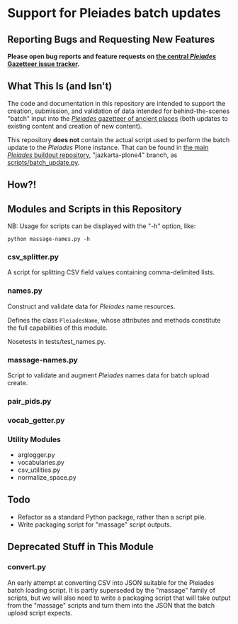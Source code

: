 # Support for Pleiades batch updates

## Reporting Bugs and Requesting New Features

**Please open bug reports and feature requests on [the central *Pleiades* Gazetteer issue tracker](https://github.com/isawnyu/pleiades-gazetteer/issues).**

## What This Is (and Isn't)

The code and documentation in this repository are intended to support the creation, submission, and validation of data intended for behind-the-scenes "batch" input into the [*Pleiades* gazetteer of ancient places](https://pleiades.stoa.org) (both updates to existing content and creation of new content). 

This repository **does not** contain the actual script used to perform the batch update to the *Pleiades* Plone instance. That can be found in [the main *Pleiades* buildout repository](https://github.com/isawnyu/pleiades3-buildout), "jazkarta-plone4" branch, as [scripts/batch_update.py](https://github.com/isawnyu/pleiades3-buildout/tree/jazkarta-plone4/scripts). 

## How?!

## Modules and Scripts in this Repository

NB: Usage for scripts can be displayed with the "-h" option, like:

```
python massage-names.py -h
```

### csv_splitter.py

A script for splitting CSV field values containing comma-delimited lists.

### names.py

Construct and validate data for *Pleiades* name resources.

Defines the class ```PleiadesName```, whose attributes and methods constitute the full capabilities of this module.

Nosetests in tests/test_names.py. 

### massage-names.py

Script to validate and augment *Pleiades* names data for batch upload create.

### pair_pids.py

### vocab_getter.py

### Utility Modules

 - arglogger.py
 - vocabularies.py
 - csv_utilities.py
 - normalize_space.py

## Todo

 - Refactor as a standard Python package, rather than a script pile.
 - Write packaging script for "massage" script outputs.

## Deprecated Stuff in This Module

### convert.py

An early attempt at converting CSV into JSON suitable for the Pleiades batch loading script. It is partly superseded by the "massage" family of scripts, but we will also need to write a packaging script that will take output from the "massage" scripts and turn them into the JSON that the batch upload script expects.


